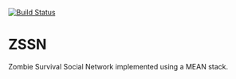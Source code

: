 [![Build Status](https://travis-ci.org/leonardo-freitas-1995/ZSSN.svg?branch=master)](https://travis-ci.org/leonardo-freitas-1995/ZSSN)

# ZSSN
Zombie Survival Social Network implemented using a MEAN stack.
